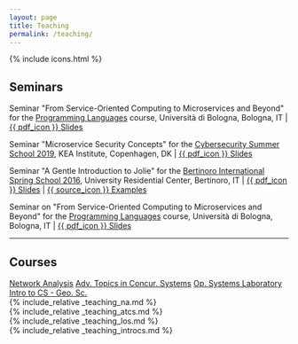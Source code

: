 ```yaml
---
layout: page
title: Teaching
permalink: /teaching/
---
```


{% include icons.html %}

## Seminars

Seminar "From Service-Oriented Computing to Microservices and Beyond" for the [Programming Languages](http://unibo.it/en/teaching/course-unit-catalogue/course-unit/2020/320579) course, Università di Bologna, Bologna, IT | 
[{{ pdf_icon }} Slides]({{url}}/teaching/seminars/lp2020/SOCB.pdf)

Seminar "Microservice Security Concepts" for the [Cybersecurity Summer School 2019](https://www.tilmeld.dk/cybersommerskole), KEA Institute, Copenhagen, DK | 
[{{ pdf_icon }} Slides]({{url}}/teaching/seminars/cybersec2019/microservice_security_concepts.pdf)

Seminar "A Gentle Introduction to Jolie" for the [Bertinoro International Spring School 2016](https://cs.unibo.it/projects/biss2016/), University Residential Center, Bertinoro, IT | 
[{{ pdf_icon }} Slides]({{url}}/teaching/seminars/biss2016/a_gentle_introduction_to_Jolie.pdf) | 
[{{ source_icon }}  Examples]({{url}}/teaching/seminars/biss2016/examples.zip)

Seminar on "From Service-Oriented Computing to Microservices and Beyond" for the [Programming Languages](http://unibo.it/en/teaching/course-unit-catalogue/course-unit/2016/320579) course, Università di Bologna, Bologna, IT | 
[{{ pdf_icon }} Slides]({{url}}/teaching/seminars/lp2016/SOC+Microservices.pdf)

---

## Courses

<nav>
  <div class="nav nav-tabs" id="nav-tab" role="tablist">
    <a class="small nav-link active" id="na-tab" data-toggle="tab" href="#na" role="tab" onclick="updateAddress( this );" aria-controls="na" aria-selected="true">Network Analysis</a>
    <a class="small nav-link" id="atcs-tab" data-toggle="tab" href="#atcs" role="tab" onclick="updateAddress( this );" aria-controls="atcs" aria-selected="false">Adv. Topics in Concur. Systems</a>
    <a class="small nav-link" id="los-tab" data-toggle="tab" href="#los" role="tab" onclick="updateAddress( this );" aria-controls="los" aria-selected="false">Op. Systems Laboratory</a>
    <a class="small nav-link" id="geo_introcs-tab" data-toggle="tab" href="#geo_introcs" role="tab" onclick="updateAddress( this );" aria-controls="geo_introcs" aria-selected="false">Intro to CS - Geo. Sc.</a>
  </div>
</nav>
<div class="tab-content" id="nav-tabContent">
  <div class="tab-pane fade show active" id="na" role="tabpanel" aria-labelledby="na-tab">{% include_relative _teaching_na.md %}</div>
  <div class="tab-pane fade" id="atcs" role="tabpanel" aria-labelledby="atcs-tab">{% include_relative _teaching_atcs.md %}</div>
  <div class="tab-pane fade" id="los" role="tabpanel" aria-labelledby="los-tab">{% include_relative _teaching_los.md %}</div>
  <div class="tab-pane fade" id="geo_introcs" role="tabpanel" aria-labelledby="geo_introcs-tab">{% include_relative _teaching_introcs.md %}</div>
</div>

<script>
function updateAddress( element ){
  window.location.hash = $( element ).attr( "href" );
}
function updateHash(){
  const hash = window.location.hash;
  if( hash.length > 0 ){
    $( hash + "-tab" ).trigger( "click" );
  } else {
    $( "nav :first-child" ).trigger( "click" );
  }
}
function lazy_load_page(){
  if( typeof $ === "undefined" ){
    setTimeout( lazy_load_page, 250 );
  } else {
    updateHash();
    setTimeout( updateHash, 250 );
    $( window ).on( 'hashchange', updateHash );
  }
}
lazy_load_page();
</script>
